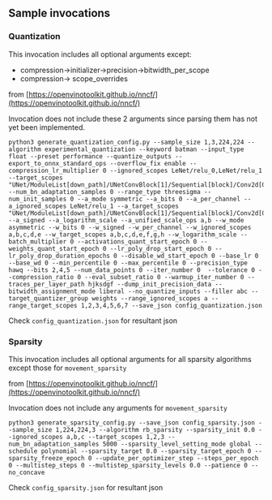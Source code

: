 ## Sample invocations

### Quantization
This invocation includes all optional arguments except:
* compression->initializer->precision->bitwidth_per_scope
* compression-> scope_overrides

from [https://openvinotoolkit.github.io/nncf/](https://openvinotoolkit.github.io/nncf/)

Invocation does not include these 2 arguments since parsing them has not yet been implemented.
```
python3 generate_quantization_config.py --sample_size 1,3,224,224 --algorithm experimental_quantization --keyword batman --input_type float --preset performance --quantize_outputs --export_to_onnx_standard_ops --overflow_fix enable --compression_lr_multiplier 0 --ignored_scopes LeNet/relu_0,LeNet/relu_1 --target_scopes "UNet/ModuleList[down_path]/UNetConvBlock[1]/Sequential[block]/Conv2d[0],UNet/ModuleList[down_path]/UNetConvBlock[2]/Sequential[block]/Conv2d[0]" --num_bn_adaptation_samples 0 --range_type threesigma --num_init_samples 0 --a_mode symmetric --a_bits 0 --a_per_channel --a_ignored_scopes LeNet/relu_1 --a_target_scopes "UNet/ModuleList[down_path]/UNetConvBlock[1]/Sequential[block]/Conv2d[0]" --a_signed --a_logarithm_scale --a_unified_scale_ops a,b --w_mode asymmetric --w_bits 0 --w_signed --w_per_channel --w_ignored_scopes a,b,c,d,e --w_target_scopes a,b,c,d,e,f,g,h --w_logarithm_scale --batch_multiplier 0 --activations_quant_start_epoch 0 --weights_quant_start_epoch 0 --lr_poly_drop_start_epoch 0 --lr_poly_drop_duration_epochs 0 --disable_wd_start_epoch 0 --base_lr 0 --base_wd 0 --min_percentile 0 --max_percentile 0 --precision_type hawq --bits 2,4,5 --num_data_points 0 --iter_number 0  --tolerance 0 --compression_ratio 0 --eval_subset_ratio 0 --warmup_iter_number 0 --traces_per_layer_path hjksdgf --dump_init_precision_data --bitwidth_assignment_mode liberal --no_quantize_inputs --filler abc --target_quantizer_group weights --range_ignored_scopes a --range_target_scopes 1,2,3,4,5,6,7 --save_json config_quantization.json
```

Check `config_quantization.json` for resultant json

### Sparsity
This invocation includes all optional arguments for all sparsity algorithms except those for `movement_sparsity`

from [https://openvinotoolkit.github.io/nncf/](https://openvinotoolkit.github.io/nncf/)

Invocation does not include any arguments for `movement_sparsity`
```
python3 generate_sparsity_config.py --save_json config_sparsity.json --sample_size 1,224,224,3 --algorithm rb_sparsity --sparsity_init 0.0 --ignored_scopes a,b,c --target_scopes 1,2,3 --num_bn_adaptation_samples 5000 --sparsity_level_setting_mode global --schedule polynomial --sparsity_target 0.0 --sparsity_target_epoch 0 --sparsity_freeze_epoch 0 --update_per_optimizer_step --steps_per_epoch 0 --multistep_steps 0 --multistep_sparsity_levels 0.0 --patience 0 --no_concave
```

Check `config_sparsity.json` for resultant json